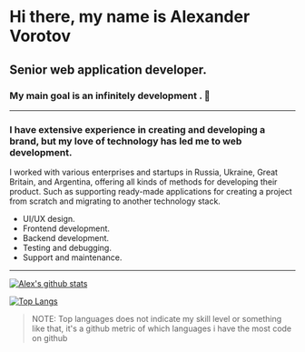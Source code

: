 
# Hi there, my name is Alexander Vorotov

## Senior web application developer.

###  My main goal is an infinitely development . 🚀

---

### I have extensive experience in creating and developing a brand, but my love of technology has led me to web development.
I worked with various enterprises and startups in Russia, Ukraine, Great Britain, and Argentina, offering all kinds of
methods for developing their product. Such as supporting ready-made applications for creating a project from scratch and
migrating to another technology stack.

- UI/UX design.
- Frontend development.
- Backend development.
- Testing and debugging.
- Support and maintenance.
  <br />


---
[![Alex's github stats](https://github-readme-stats.vercel.app/api?username=al-vorotov&hide=stars)](https://github.com/anuraghazra/github-readme-stats)

[![Top Langs](https://github-readme-stats.vercel.app/api/top-langs/?username=al-vorotov&layout=compact)](https://github.com/anuraghazra/github-readme-stats)

>  NOTE: Top languages does not indicate my skill level or something like that, it's a github metric of which languages i have the most code on github

[react]: https://reactjs.org/

[javascript]: https://developer.mozilla.org/en-US/docs/Web/JavaScript

[typescript]: https://www.typescriptlang.org/

[python]: https://www.python.org/doc/

[html]: https://developer.mozilla.org/en-US/docs/Web/HTML

[css]: https://css-tricks.com/

[sass]: https://sass-lang.com/

[gatsby]: https://www.gatsbyjs.com/

[nest]: https://nestjs.com/

[redux]: https://redux.js.org/

[firebase]: https://firebase.google.com/

[aws]:https://aws.amazon.com/

[mongodb]: https://www.mongodb.com/

[node]: https://nodejs.org/en/

[sql]: https://www.w3schools.com/sql/

<br />
